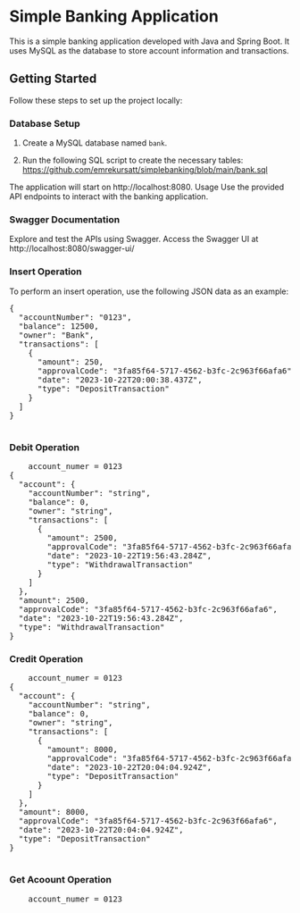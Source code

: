 # Simple Banking Application

This is a simple banking application developed with Java and Spring Boot. It uses MySQL as the database to store account information and transactions.

## Getting Started

Follow these steps to set up the project locally:

### Database Setup

1. Create a MySQL database named `bank`.

2. Run the following SQL script to create the necessary tables:
https://github.com/emrekursatt/simplebanking/blob/main/bank.sql

The application will start on http://localhost:8080.
Usage
Use the provided API endpoints to interact with the banking application.
### Swagger Documentation
Explore and test the APIs using Swagger. Access the Swagger UI at http://localhost:8080/swagger-ui/

### Insert Operation
To perform an insert operation, use the following JSON data as an example:

<pre>
{
  "accountNumber": "0123",
  "balance": 12500,
  "owner": "Bank",
  "transactions": [
    {
      "amount": 250,
      "approvalCode": "3fa85f64-5717-4562-b3fc-2c963f66afa6",
      "date": "2023-10-22T20:00:38.437Z",
      "type": "DepositTransaction"
    }
  ]
}

</pre>

### Debit Operation
<pre>
    account_numer = 0123
{
  "account": {
    "accountNumber": "string",
    "balance": 0,
    "owner": "string",
    "transactions": [
      {
        "amount": 2500,
        "approvalCode": "3fa85f64-5717-4562-b3fc-2c963f66afa6",
        "date": "2023-10-22T19:56:43.284Z",
        "type": "WithdrawalTransaction"
      }
    ]
  },
  "amount": 2500,
  "approvalCode": "3fa85f64-5717-4562-b3fc-2c963f66afa6",
  "date": "2023-10-22T19:56:43.284Z",
  "type": "WithdrawalTransaction"
}
</pre>
    
### Credit Operation
        
<pre>
    account_numer = 0123
{
  "account": {
    "accountNumber": "string",
    "balance": 0,
    "owner": "string",
    "transactions": [
      {
        "amount": 8000,
        "approvalCode": "3fa85f64-5717-4562-b3fc-2c963f66afa6",
        "date": "2023-10-22T20:04:04.924Z",
        "type": "DepositTransaction"
      }
    ]
  },
  "amount": 8000,
  "approvalCode": "3fa85f64-5717-4562-b3fc-2c963f66afa6",
  "date": "2023-10-22T20:04:04.924Z",
  "type": "DepositTransaction"
}
    </pre>

### Get Acoount Operation
        
<pre>
    account_numer = 0123
 </pre>
    
